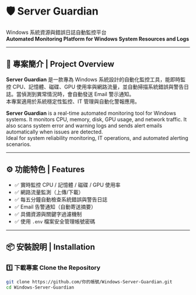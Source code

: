 # 🛡️ Server Guardian

Windows 系統資源與錯誤日誌自動監控平台  
**Automated Monitoring Platform for Windows System Resources and Logs**

---

## 📘 專案簡介 | Project Overview

**Server Guardian** 是一款專為 Windows 系統設計的自動化監控工具，能即時監控 CPU、記憶體、磁碟、GPU 使用率與網路流量，並自動掃描系統錯誤與警告日誌。當偵測到異常情況時，會自動發送 Email 警示通知。  
本專案適用於系統穩定性監控、IT 管理與自動化警報應用。

**Server Guardian** is a real-time automated monitoring tool for Windows systems. It monitors CPU, memory, disk, GPU usage, and network traffic. It also scans system error and warning logs and sends alert emails automatically when issues are detected.  
Ideal for system reliability monitoring, IT operations, and automated alerting scenarios.

---

## ⚙️ 功能特色 | Features

- ✅ 實時監控 CPU / 記憶體 / 磁碟 / GPU 使用率  
- ✅ 網路流量監測（上傳/下載）  
- ✅ 每五分鐘自動檢查系統錯誤與警告日誌  
- ✅ Email 告警通知（自動寄送摘要）  
- ✅ 具備資源與關鍵字過濾機制  
- ✅ 使用 `.env` 檔案安全管理帳號密碼  

---

## 📦 安裝說明 | Installation

### 1️⃣ 下載專案 Clone the Repository

```bash
git clone https://github.com/你的帳號/Windows-Server-Guardian.git
cd Windows-Server-Guardian
